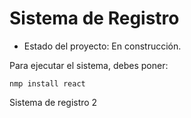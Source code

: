 <h1>Sistema de Registro</h1>

- Estado del proyecto: En construcción.

Para ejecutar el sistema, debes poner:

```nmp install react ```

Sistema de registro 2
